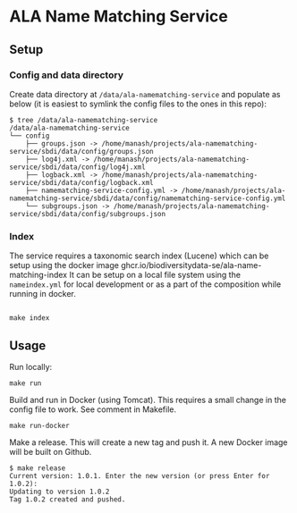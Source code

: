 # ALA Name Matching Service

## Setup

### Config and data directory
Create data directory at `/data/ala-namematching-service` and populate as below (it is easiest to symlink the config files to the ones in this repo):
```
$ tree /data/ala-namematching-service
/data/ala-namematching-service
└── config
    ├── groups.json -> /home/manash/projects/ala-namematching-service/sbdi/data/config/groups.json
    ├── log4j.xml -> /home/manash/projects/ala-namematching-service/sbdi/data/config/log4j.xml
    ├── logback.xml -> /home/manash/projects/ala-namematching-service/sbdi/data/config/logback.xml
    ├── namematching-service-config.yml -> /home/manash/projects/ala-namematching-service/sbdi/data/config/namematching-service-config.yml
    └── subgroups.json -> /home/manash/projects/ala-namematching-service/sbdi/data/config/subgroups.json
```

### Index
The service requires a taxonomic search index (Lucene) which can be setup using the docker image ghcr.io/biodiversitydata-se/ala-name-matching-index
It can be setup on a local file system using the ```nameindex.yml``` for local development or as a part of the composition while running in docker.
```

make index
```

## Usage
Run locally:
```
make run
```

Build and run in Docker (using Tomcat). This requires a small change in the config file to work. See comment in Makefile.
```
make run-docker
```

Make a release. This will create a new tag and push it. A new Docker image will be built on Github.
```
$ make release
Current version: 1.0.1. Enter the new version (or press Enter for 1.0.2): 
Updating to version 1.0.2
Tag 1.0.2 created and pushed.
```

